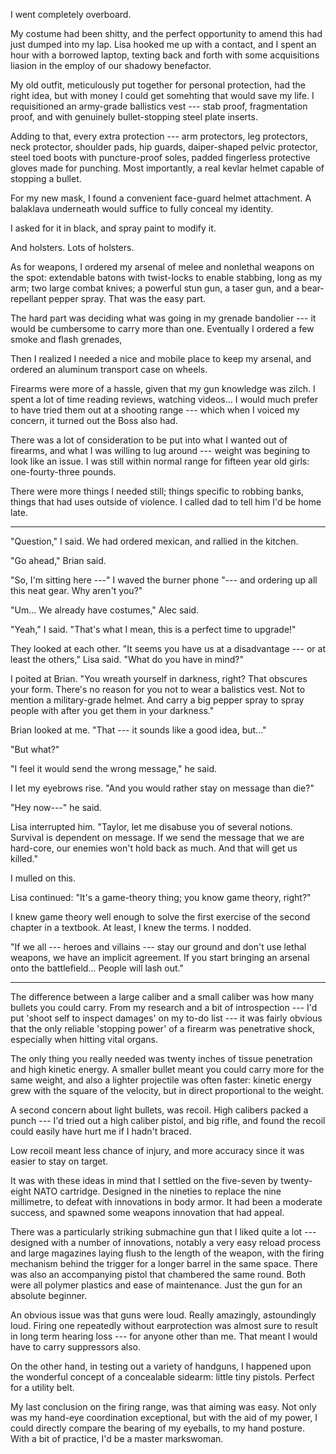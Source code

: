I went completely overboard.

My costume had been shitty, and the perfect opportunity to amend this 
had just dumped into my lap. Lisa hooked me up with a contact, and I spent
an hour with a borrowed laptop, texting back and forth with some acquisitions
liasion in the employ of our shadowy benefactor.

My old outfit, meticulously put together for personal protection, had the right
idea, but with money I could get somehting that would save my life. I requisitioned
an army-grade ballistics vest --- stab proof, fragmentation proof, and with genuinely
bullet-stopping steel plate inserts.

Adding to that, every extra protection --- arm protectors, leg protectors, neck protector, shoulder pads,
hip guards, daiper-shaped pelvic protector, steel toed boots with puncture-proof soles,
padded fingerless protective gloves made for punching. Most importantly,
a real kevlar helmet capable of stopping a bullet.

For my new mask, I found a convenient face-guard helmet attachment.
A balaklava underneath would suffice to fully conceal my identity.

I asked for it in black, and spray paint to modify it.

And holsters. Lots of holsters.

As for weapons, I ordered my arsenal of melee and nonlethal weapons on the spot: extendable batons with
twist-locks to enable stabbing, long as my arm; two large combat knives; a powerful
stun gun, a taser gun, and a bear-repellant pepper spray. That was the easy part.

The hard part was deciding what was going in my grenade bandolier --- it would be cumbersome
to carry more than one. Eventually I ordered a few smoke and flash grenades,

Then I realized I needed a nice and mobile place to keep my arsenal, and ordered an aluminum
transport case on wheels.

Firearms were more of a hassle, given that my gun knowledge was zilch. I spent a lot of time
reading reviews, watching videos... I would much prefer to have tried them out at a shooting range
--- which when I voiced my concern, it turned out the Boss also had.

There was a lot of consideration to be put into what I wanted out of firearms, and what I was
willing to lug around --- weight was begining to look like an issue. I was still within normal range
for fifteen year old girls: one-fourty-three pounds.

There were more things I needed still; things specific to robbing banks, things that had
uses outside of violence. I called dad to tell him I'd be home late.

----

"Question," I said. We had ordered mexican, and rallied in the kitchen.

"Go ahead," Brian said.

"So, I'm sitting here ---" I waved the burner phone "--- and ordering up all
this neat gear. Why aren't you?"

"Um... We already have costumes," Alec said. 

"Yeah," I said. "That's what I mean, this is a perfect time to upgrade!"

They looked at each other. "It seems you have us at a disadvantage --- or 
at least the others," Lisa said. "What do you have in mind?"

I poited at Brian. "You wreath yourself in darkness, right? That obscures your form.
There's no reason for you not to wear a balistics vest. Not to mention a military-grade
helmet. And carry a big pepper spray to spray people with after you get them in your darkness."

Brian looked at me. "That --- it sounds like a good idea, but..."

"But what?"

"I feel it would send the wrong message," he said.

I let my eyebrows rise. "And you would rather stay on message than die?"

"Hey now---" he said.

Lisa interrupted him. "Taylor, let me disabuse you of several notions. Survival is
dependent on message. If we send the message that we are hard-core, our enemies won't
hold back as much. And that will get us killed."

I mulled on this.

Lisa continued: "It's a game-theory thing; you know game theory, right?"

I knew game theory well enough to solve the first exercise of the second chapter in a textbook.
At least, I knew the terms. I nodded.

"If we all --- heroes and villains --- stay our ground and don't use lethal weapons, we have an
implicit agreement. If you start bringing an arsenal onto the battlefield... People will lash out."

----

The difference between a large caliber and a small caliber was how many bullets you
could carry. From my research and a bit of introspection --- I'd put 'shoot self to 
inspect damages' on my to-do list --- it was fairly obvious that the only reliable
'stopping power' of a firearm was penetrative shock, especially when hitting vital
organs.

The only thing you really needed was twenty inches of tissue penetration and high
kinetic energy. A smaller bullet meant you could carry more for the same weight,
and also a lighter projectile was often faster: kinetic energy grew with the square
of the velocity, but in direct proportional to the weight.

A second concern about light bullets, was recoil. High calibers packed a punch ---
I'd tried out a high caliber pistol, and big rifle, and found the recoil could
easily have hurt me if I hadn't braced.

Low recoil meant less chance of injury, and more accuracy since it was easier to
stay on target.

It was with these ideas in mind that I settled on the five-seven by twenty-eight
NATO cartridge. Designed in the nineties to replace the nine millimetre, to defeat
with innovations in body armor.  It had been a moderate success, and spawned some
weapons innovation that had appeal.

There was a particularly striking submachine gun that I liked quite a lot --- designed
with a number of innovations, notably a very easy reload process and large magazines laying
flush to the length of the weapon, with the firing mechanism behind the trigger for a longer
barrel in the same space. There was also an accompanying pistol that chambered the same
round. Both were all polymer plastics and ease of maintenance. Just the gun for an absolute beginner.

An obvious issue was that guns were loud. Really amazingly, astoundingly loud. Firing one repeatedly
without earprotection was almost sure to result in long term hearing loss --- for anyone other than me.
That meant I would have to carry suppressors also.

On the other hand, in testing out a variety of handguns, I happened upon the wonderful
concept of a concealable sidearm: little tiny pistols. Perfect for a utility belt.

My last conclusion on the firing range, was that aiming was easy. Not only was my hand-eye coordination
exceptional, but with the aid of my power, I could directly compare the bearing of my eyeballs,
to my hand posture. With a bit of practice, I'd be a master markswoman.
